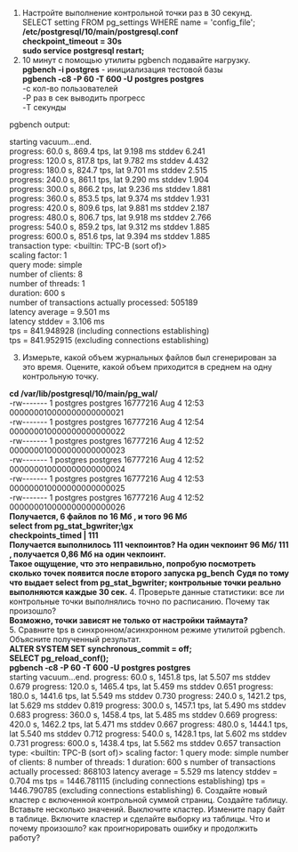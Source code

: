 1. Настройте выполнение контрольной точки раз в 30 секунд.  
SELECT setting FROM pg_settings WHERE name = 'config_file';  
**/etc/postgresql/10/main/postgresql.conf**  
**checkpoint_timeout = 30s**  
**sudo service postgresql restart;**  
2. 10 минут c помощью утилиты pgbench подавайте нагрузку.  
**pgbench -i postgres** - инициализация тестовой базы  
**pgbench -c8 -P 60 -T 600 -U postgres postgres**  
-c кол-во пользователей  
-P раз в сек выводить прогресс  
-T секунды  
  
pgbench output:  
  
starting vacuum...end.  
progress: 60.0 s, 869.4 tps, lat 9.198 ms stddev 6.241  
progress: 120.0 s, 817.8 tps, lat 9.782 ms stddev 4.432  
progress: 180.0 s, 824.7 tps, lat 9.701 ms stddev 2.515  
progress: 240.0 s, 861.1 tps, lat 9.290 ms stddev 1.904  
progress: 300.0 s, 866.2 tps, lat 9.236 ms stddev 1.881  
progress: 360.0 s, 853.5 tps, lat 9.374 ms stddev 1.931  
progress: 420.0 s, 809.6 tps, lat 9.881 ms stddev 2.187  
progress: 480.0 s, 806.7 tps, lat 9.918 ms stddev 2.766  
progress: 540.0 s, 859.2 tps, lat 9.312 ms stddev 1.885  
progress: 600.0 s, 851.6 tps, lat 9.394 ms stddev 1.885  
transaction type: <builtin: TPC-B (sort of)>  
scaling factor: 1  
query mode: simple  
number of clients: 8  
number of threads: 1  
duration: 600 s  
number of transactions actually processed: 505189  
latency average = 9.501 ms  
latency stddev = 3.106 ms  
tps = 841.948928 (including connections establishing)  
tps = 841.952915 (excluding connections establishing)  
  
3. Измерьте, какой объем журнальных файлов был сгенерирован за это время. Оцените, какой объем приходится в среднем на одну контрольную точку.  

**cd /var/lib/postgresql/10/main/pg_wal/**  
-rw------- 1 postgres postgres 16777216 Aug  4 12:53 000000010000000000000021  
-rw------- 1 postgres postgres 16777216 Aug  4 12:54 000000010000000000000022  
-rw------- 1 postgres postgres 16777216 Aug  4 12:52 000000010000000000000023  
-rw------- 1 postgres postgres 16777216 Aug  4 12:52 000000010000000000000024  
-rw------- 1 postgres postgres 16777216 Aug  4 12:53 000000010000000000000025  
-rw------- 1 postgres postgres 16777216 Aug  4 12:52 000000010000000000000026  
**Получается, 6 файлов по 16 Мб , и того 96 Мб**  
**select from pg_stat_bgwriter;\gx**  
**checkpoints_timed     | 111**  
**Получается выполнилось 111 чекпоинтов? На один чекпоинт 96 Мб/ 111 , получается 0,86 Мб на один чекпоинт.**  
**Такое ощущение, что это неправильно, попробую посмотреть сколько точек появится после второго запуска pg_bench**
**Судя по тому что выдает select from pg_stat_bgwriter; контрольные точки реально выполняются каждые 30 сек.**
4. Проверьте данные статистики: все ли контрольные точки выполнялись точно по расписанию. Почему так произошло?  
**Возможно, точки зависят не только от настройки таймаута?**  
5. Сравните tps в синхронном/асинхронном режиме утилитой pgbench. Объясните полученный результат.  
**ALTER SYSTEM SET synchronous_commit = off;**  
**SELECT pg_reload_conf();**  
**pgbench -c8 -P 60 -T 600 -U postgres postgres**  
starting vacuum...end.
progress: 60.0 s, 1451.8 tps, lat 5.507 ms stddev 0.679
progress: 120.0 s, 1465.4 tps, lat 5.459 ms stddev 0.651
progress: 180.0 s, 1441.6 tps, lat 5.549 ms stddev 0.730
progress: 240.0 s, 1421.2 tps, lat 5.629 ms stddev 0.819
progress: 300.0 s, 1457.1 tps, lat 5.490 ms stddev 0.683
progress: 360.0 s, 1458.4 tps, lat 5.485 ms stddev 0.669
progress: 420.0 s, 1462.2 tps, lat 5.471 ms stddev 0.667
progress: 480.0 s, 1444.1 tps, lat 5.540 ms stddev 0.712
progress: 540.0 s, 1428.1 tps, lat 5.602 ms stddev 0.731
progress: 600.0 s, 1438.4 tps, lat 5.562 ms stddev 0.657
transaction type: <builtin: TPC-B (sort of)>
scaling factor: 1
query mode: simple
number of clients: 8
number of threads: 1
duration: 600 s
number of transactions actually processed: 868103
latency average = 5.529 ms
latency stddev = 0.704 ms
tps = 1446.781115 (including connections establishing)
tps = 1446.790785 (excluding connections establishing)
6. Создайте новый кластер с включенной контрольной суммой страниц. Создайте таблицу. Вставьте несколько значений.
Выключите кластер. Измените пару байт в таблице. Включите кластер и сделайте выборку из таблицы. Что и почему произошло? как проигнорировать ошибку и продолжить работу?  
